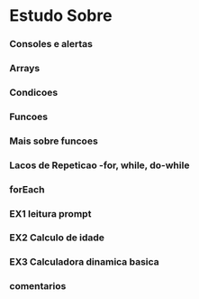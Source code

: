 # Estudo Sobre


### Consoles e alertas

### Arrays

### Condicoes

### Funcoes

### Mais sobre funcoes

### Lacos de Repeticao -for, while, do-while

### forEach

### EX1 leitura prompt

### EX2 Calculo de idade

### EX3 Calculadora dinamica basica

### comentarios